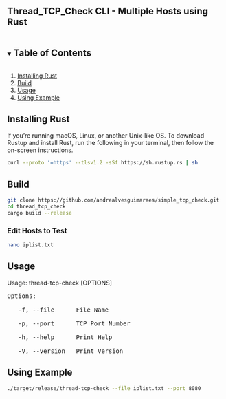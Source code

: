 ## Thread_TCP_Check CLI - Multiple Hosts using Rust

<!-- TABLE OF CONTENTS -->
<details open="open">
  <summary><h2 style="display: inline-block">Table of Contents</h2></summary>
  <ol>
    <li><a href="#installing-rust">Installing Rust</a></li>
    <li><a href="#build">Build</a></li>
    <li><a href="#usage">Usage</a></li>
    <li><a href="#using-example">Using Example</a></li>
  </ol>
</details>

## Installing Rust
If you’re running macOS, Linux, or another Unix-like OS.
To download Rustup and install Rust, run the following in your terminal, then follow the on-screen instructions.

```sh
curl --proto '=https' --tlsv1.2 -sSf https://sh.rustup.rs | sh
```

## Build

```sh
git clone https://github.com/andrealvesguimaraes/simple_tcp_check.git
cd thread_tcp_check
cargo build --release
```


### Edit Hosts to Test
```sh
nano iplist.txt
```

## Usage

Usage: thread-tcp-check [OPTIONS] 
<pre>
Options:

   -f, --file      File Name

   -p, --port      TCP Port Number

   -h, --help      Print Help  

   -V, --version   Print Version
</pre>

## Using Example
```sh
./target/release/thread-tcp-check --file iplist.txt --port 8080
```
